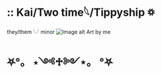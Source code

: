 # :: Kai/Two time𓆩/Tippyship ꥟
they/them 𓆩𓆪 minor
![Image alt](https://github.com/kaieha/poo/blob/bb36de17d11e4867e67491fe83573fdb1a328384/IMG_1616.png)
Art by me
# ⛧°。 ⋆༺♱༻⋆。 °⛧
